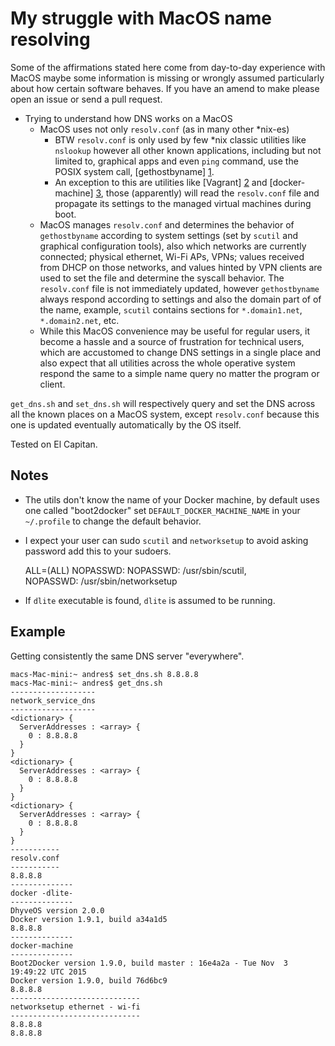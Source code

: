 My struggle with MacOS name resolving
=====================================

Some of the affirmations stated here come from day-to-day experience with
MacOS maybe some information is missing or wrongly assumed particularly about
how certain software behaves. If you have an amend to make please open an issue
or send a pull request.

 - Trying to understand how DNS works on a MacOS
   - MacOS uses not only `resolv.conf` (as in many other \*nix-es)
     - BTW `resolv.conf` is only used by few \*nix classic utilities
       like `nslookup` however all other known applications, including
       but not limited to, graphical apps and even `ping` command, use
       the POSIX system call, [gethostbyname] [1].
     - An exception to this are utilities like [Vagrant] [2] and
       [docker-machine] [3], those (apparently) will read the `resolv.conf`
       file and propagate its settings to the managed virtual machines during
       boot.
   - MacOS manages `resolv.conf` and determines the behavior of `gethostbyname`
       according to system settings (set by `scutil` and graphical
       configuration tools), also which networks are currently connected;
       physical ethernet, Wi-Fi APs, VPNs; values received from DHCP on those
       networks, and values hinted by VPN clients are used to set the file and
       determine the syscall behavior. The `resolv.conf` file is not
       immediately updated, however `gethostbyname` always respond according to
       settings and also the domain part of of the name, example, `scutil`
       contains sections for `*.domain1.net`, `*.domain2.net`, etc.
   - While this MacOS convenience may be useful for regular users, it
     become a hassle and a source of frustration for technical users, which
     are accustomed to change DNS settings in a single place and also expect
     that all utilities across the whole operative system respond the same
     to a simple name query no matter the program or client.

`get_dns.sh` and `set_dns.sh` will respectively query and set the DNS across
all the known places on a MacOS system, except `resolv.conf` because this one
is updated eventually automatically by the OS itself.

Tested on El Capitan.

Notes
-----

 - The utils don't know the name of your Docker machine, by default uses one
called "boot2docker" set `DEFAULT_DOCKER_MACHINE_NAME` in your `~/.profile`
to change the default behavior.

 - I expect your user can sudo `scutil` and `networksetup` to avoid asking
password add this to your sudoers.


    <YOURNAME> ALL=(ALL)	NOPASSWD: NOPASSWD: /usr/sbin/scutil, \
        NOPASSWD: /usr/sbin/networksetup


 - If `dlite` executable is found, `dlite` is assumed to be running.

Example
-------

Getting consistently the same DNS server "everywhere".

    macs-Mac-mini:~ andres$ set_dns.sh 8.8.8.8
    macs-Mac-mini:~ andres$ get_dns.sh
    -------------------
    network_service_dns
    -------------------
    <dictionary> {
      ServerAddresses : <array> {
        0 : 8.8.8.8
      }
    }
    <dictionary> {
      ServerAddresses : <array> {
        0 : 8.8.8.8
      }
    }
    <dictionary> {
      ServerAddresses : <array> {
        0 : 8.8.8.8
      }
    }
    -----------
    resolv.conf
    -----------
    8.8.8.8
    --------------
    docker -dlite-
    --------------
    DhyveOS version 2.0.0
    Docker version 1.9.1, build a34a1d5
    8.8.8.8
    --------------
    docker-machine
    --------------
    Boot2Docker version 1.9.0, build master : 16e4a2a - Tue Nov  3 19:49:22 UTC 2015
    Docker version 1.9.0, build 76d6bc9
    8.8.8.8
    -----------------------------
    networksetup ethernet - wi-fi
    -----------------------------
    8.8.8.8
    8.8.8.8

[1]: https://developer.apple.com/library/mac/documentation/Darwin/Reference/ManPages/man3/gethostbyname.3.html
[2]: https://www.vagrantup.com
[3]: https://docs.docker.com/machine/
